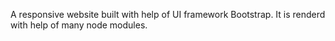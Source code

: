 A responsive website built with help of UI framework Bootstrap.
It is renderd with help of many node modules.
